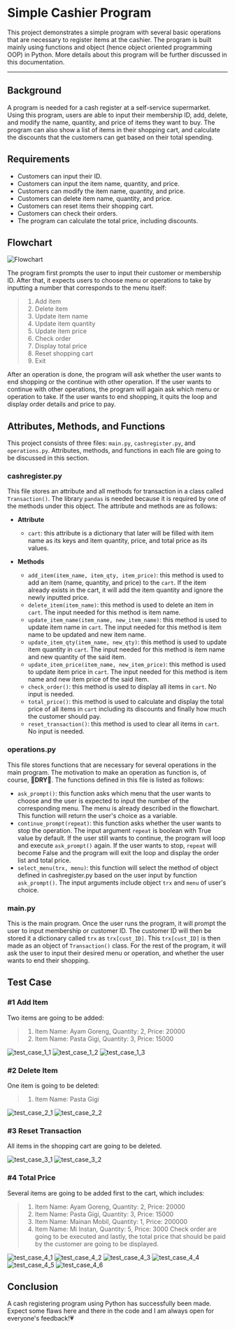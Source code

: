 # Simple Cashier Program
This project demonstrates a simple program with several basic operations that are necessary to register items at the cashier. The program is built mainly using functions and object (hence object oriented programming OOP) in Python. More details about this program will be further discussed in this documentation.

---

## Background
A program is needed for a cash register at a self-service supermarket. Using this program, users are able to input their membership ID, add, delete, and modify the name, quantity, and price of items they want to buy. The program can also show a list of items in their shopping cart, and calculate the discounts that the customers can get based on their total spending.

## Requirements
- Customers can input their ID.
- Customers can input the item name, quantity, and price.
- Customers can modify the item name, quantity, and price.
- Customers can delete item name, quantity, and price.
- Customers can reset items their shopping cart.
- Customers can check their orders.
- The program can calculate the total price, including discounts.

## Flowchart
![Flowchart](pics/flowchart_cashier.png "Flowchart")

The program first prompts the user to input their customer or membership ID. After that, it expects users to choose menu or operations to take by inputting a number that corresponds to the menu itself:
> 1. Add item
> 2. Delete item
> 3. Update item name
> 4. Update item quantity
> 5. Update item price
> 6. Check order
> 7. Display total price
> 8. Reset shopping cart
> 0. Exit

After an operation is done, the program will ask whether the user wants to end shopping or the continue with other operation. If the user wants to continue with other operations, the program will again ask which menu or operation to take. If the user wants to end shopping, it quits the loop and display order details and price to pay.

## Attributes, Methods, and Functions
This project consists of three files: `main.py`, `cashregister.py`, and `operations.py`. Attributes, methods, and functions in each file are going to be discussed in this section.

### cashregister.py
This file stores an attribute and all methods for transaction in a class called `Transaction()`. The library `pandas` is needed because it is required by one of the methods under this object. The attribute and methods are as follows:
- **Attribute**
    - `cart`: this attribute is a dictionary that later will be filled with item name as its keys and item quantity, price, and total price as its values.

- **Methods**
    - `add_item(item_name, item_qty, item_price)`: this method is used to add an item (name, quantity, and price) to the `cart`. If the item already exists in the cart, it will add the item quantity and ignore the newly inputted price.
    - `delete_item(item_name)`: this method is used to delete an item in `cart`. The input needed for this method is item name.
    - `update_item_name(item_name, new_item_name)`: this method is used to update item name in `cart`. The input needed for this method is item name to be updated and new item name.
    - `update_item_qty(item_name, new_qty)`: this method is used to update item quantity in `cart`. The input needed for this method is item name and new quantity of the said item.
    - `update_item_price(item_name, new_item_price)`: this method is used to update item price in `cart`. The input needed for this method is item name and new item price of the said item.
    - `check_order()`: this method is used to display all items in `cart`. No input is needed.
    - `total_price()`: this method is used to calculate and display the total price of all items in `cart` including its discounts and finally how much the customer should pay.
    - `reset_transaction()`: this method is used to clear all items in `cart`. No input is needed.

### operations.py
This file stores functions that are necessary for several operations in the main program. The motivation to make an operation as function is, of course, :rainbow:**DRY**:rainbow:. The functions defined in this file is listed as follows:
- `ask_prompt()`: this function asks which menu that the user wants to choose and the user is expected to input the number of the corresponding menu. The menu is already described in the flowchart. This function will return the user's choice as a variable.
- `continue_prompt(repeat)`: this function asks whether the user wants to stop the operation. The input argument `repeat` is boolean with True value by default. If the user still wants to continue, the program will loop and execute `ask_prompt()` again. If the user wants to stop, `repeat` will become False and the program will exit the loop and display the order list and total price.
- `select_menu(trx, menu)`: this function will select the method of object defined in cashregister.py based on the user input by function `ask_prompt()`. The input arguments include object `trx` and `menu` of user's choice.

### main.py
This is the main program. Once the user runs the program, it will prompt the user to input membership or customer ID. The customer ID will then be stored it a dictionary called `trx` as `trx[cust_ID]`. This `trx[cust_ID]` is then made as an object of `Transaction()` class. For the rest of the program, it will ask the user to input their desired menu or operation, and whether the user wants to end their shopping.

## Test Case
### #1 Add Item
Two items are going to be added:
> 1. Item Name: Ayam Goreng, Quantity: 2, Price: 20000
> 2. Item Name: Pasta Gigi, Quantity: 3, Price: 15000

![test_case_1_1](pics/case1_1.png "Test Case 1")
![test_case_1_2](pics/case1_2.png "Test Case 1")
![test_case_1_3](pics/case1_3.png "Test Case 1")

### #2 Delete Item
One item is going to be deleted:
> 1. Item Name: Pasta Gigi

![test_case_2_1](pics/case2_1.png "Test Case 2")
![test_case_2_2](pics/case2_2.png "Test Case 2")

### #3 Reset Transaction
All items in the shopping cart are going to be deleted.

![test_case_3_1](pics/case3_1.png "Test Case 3")
![test_case_3_2](pics/case3_2.png "Test Case 3")

### #4 Total Price
Several items are going to be added first to the cart, which includes:
> 1. Item Name: Ayam Goreng, Quantity: 2, Price: 20000
> 2. Item Name: Pasta Gigi, Quantity: 3, Price: 15000
> 3. Item Name: Mainan Mobil, Quantity: 1, Price: 200000
> 4. Item Name: Mi Instan, Quantity: 5, Price: 3000
Check order are going to be executed and lastly, the total price that should be paid by the customer are going to be displayed.

![test_case_4_1](pics/case4_1.png "Test Case 4")
![test_case_4_2](pics/case4_2.png "Test Case 4")
![test_case_4_3](pics/case4_3.png "Test Case 4")
![test_case_4_4](pics/case4_4.png "Test Case 4")
![test_case_4_5](pics/case4_5.png "Test Case 4")
![test_case_4_6](pics/case4_6.png "Test Case 4")

## Conclusion
A cash registering program using Python has successfully been made. Expect some flaws here and there in the code and I am always open for everyone's feedback!:heartpulse: